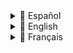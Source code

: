 <details>
<summary>📘 Español</summary>

# 🚀 Automatización de Gestión de Actividad con Google Apps Script

Este proyecto ofrece una solución práctica y escalable para automatizar la gestión mensual de datos de producción entre hojas de Google Sheets, reduciendo errores manuales y ahorrando tiempo operativo.

> ✅ Pensado para pequeñas empresas que trabajan con plantillas de Google Sheets para controlar la actividad de su equipo técnico.

---

## ✨ Descripción General

El script automatiza el flujo de datos entre una hoja central de seguimiento y las hojas individuales de facturación de cada empleado. También genera copias de seguridad y prepara el sistema para un nuevo ciclo mensual.

---

## 🎯 Funcionalidades Principales

- 🔁 **Transferencia automática de datos (21 al 31)**: Copia los registros de producción del final del mes desde la hoja central a las hojas individuales de cada empleado.
- 💾 **Copias de seguridad mensuales**: Guarda automáticamente una copia de la hoja central antes de cualquier modificación.
- 🧹 **Limpieza selectiva**: Borra únicamente los datos de producción del mes anterior en la hoja central, preservando el resto de la información.
- 🔗 **Flujo híbrido**: Complementa el script con fórmulas `IMPORTRANGE` para mantener sincronización automática del día 1 al 20 del mes.

---

## ⚙️ Flujo del Proceso

```mermaid
graph TD
    A[Inicio: Activador Día 31] --> B[Copia de Seguridad de DB Central];
    B --> C[Copiar Datos Técnicos (21-31)];
    C --> D[Limpiar "Datos Centralizados"];
    D --> E[Fin del Proceso];
    H[IMPORTRANGE: días 1-20];
```

---

## 🛠️ Instrucciones de Uso

1. **Pega el Script**  
   En tu hoja de Google: Extensiones → Apps Script → Reemplaza el contenido con el script de este repositorio.

2. **Edita el ID de Hoja de Origen**  
   En el script, reemplaza:
   ```js
   const ID_HOJA_ORIGEN = 'TU_ID_DE_LA_HOJA_ORIGEN';
   ```

3. **Crea la pestaña `Configuración` en la hoja de origen**  
   - `B3`: ID de la hoja de destino  
   - `B4`: ID de la carpeta en Drive para las copias  
   - Desde `B7` en adelante: nombres exactos de las pestañas de empleados

4. **Configura el Activador Automático**  
   En el editor de Apps Script, añade un disparador para `ejecutarProcesoMensual`, tipo **basado en el tiempo**, y establece el **día 31**.

5. **Concede permisos**  
   Al ejecutar por primera vez, acepta los permisos solicitados por Google.
    Asegúrate de usar para todo la misma cuenta de google
---

## ✅ Beneficios

- ⏱️ Ahorra tiempo administrativo
- 🧮 Elimina errores humanos en la gestión de datos
- 💾 Asegura historial de actividad con backups automáticos
- 📈 Escalable para más empleados sin aumentar carga manual

---

## 🚀 Mejoras Futuras (Propuestas)

- 📧 Notificaciones por correo al finalizar el proceso
- 📊 Resúmenes automáticos por técnico
- ✅ Validaciones previas antes de copiar/limpiar

---

## 👩‍💻 Sobre este proyecto

Este script se desarrolló como solución real para una empresa familiar de 12 empleados. Está pensado para ayudar a equipos pequeños a mantener su operación ordenada sin depender de herramientas de pago ni procesos manuales repetitivos.

</details>
<details>
<summary>📘 English</summary>

# 🚀 Activity Management Automation with Google Apps Script

This project offers a practical and scalable solution to automate the monthly management of production data across Google Sheets, reducing manual errors and saving operational time.

> ✅ Designed for small businesses using Google Sheets templates to manage their technical teams’ activity.

---

## ✨ Overview

The script automates data flow between a central tracking sheet and individual billing sheets per employee. It also creates backups and prepares the system for a new monthly cycle.

---

## 🎯 Key Features

- 🔁 **Automated data transfer (21st to 31st)**: Moves production records from the central sheet to each employee’s billing sheet.
- 💾 **Monthly backups**: Automatically saves a full backup of the central sheet before any cleanup.
- 🧹 **Selective cleanup**: Clears only last month’s production data from the central sheet, preserving the rest.
- 🔗 **Hybrid flow**: Combines with `IMPORTRANGE` formulas to sync data from the 1st to the 20th automatically.

---

## ⚙️ Process Flow

```mermaid
graph TD
    A[Start: Trigger on Day 31] --> B[Backup Central DB];
    B --> C[Copy Employee Data (21–31)];
    C --> D[Clean "Central Data"];
    D --> E[Process Ends];
    H[IMPORTRANGE: days 1–20];
```

---

## 🛠️ Setup Instructions

1. **Paste the Script**  
   In your Google Sheet: Extensions → Apps Script → Replace the content with the code from this repo.

2. **Set the Source Sheet ID**  
   In the script, update:
   ```js
   const ID_HOJA_ORIGEN = 'YOUR_SOURCE_SHEET_ID';
   ```

3. **Create the `Configuración` tab in your source sheet**  
   - `B3`: ID of the destination sheet  
   - `B4`: ID of your Google Drive folder for backups  
   - From `B7` onwards: exact names of each employee's tab

4. **Set up the automatic trigger**  
   In the Apps Script editor, go to the clock icon and create a trigger for `ejecutarProcesoMensual`, choose **Time-based**, and schedule it for **Day 31**.

5. **Grant Permissions**  
   On the first run, Google will ask for authorization.  
   Make sure to use the same Google account for all files and the script.

---

## ✅ Benefits

- ⏱️ Saves valuable admin time
- 🧮 Eliminates human errors in data management
- 💾 Ensures monthly data history with backups
- 📈 Easily scalable as the team grows

---

## 🚀 Future Improvements (Suggestions)

- 📧 Email confirmation after process runs
- 📊 Auto-generated activity summaries per employee
- ✅ Pre-check validations before cleaning or transferring data

---

## 👩‍💻 About This Project

This script was created as a real-world solution for a family business with 12 employees. It’s tailored for small teams looking for reliable organization without relying on paid tools or repetitive manual processes.

</details>

<details>
<summary>📘 Français</summary>

# 🚀 Automatisation de la gestion d'activité avec Google Apps Script

Ce projet propose une solution pratique et évolutive pour automatiser la gestion mensuelle des données de production dans Google Sheets, en réduisant les erreurs manuelles et en économisant du temps de gestion.

> ✅ Conçu pour les petites entreprises utilisant des modèles Google Sheets pour suivre l'activité de leur équipe technique.

---

## ✨ Vue d'ensemble

Le script automatise le transfert de données entre une feuille centrale de suivi et les feuilles de facturation individuelles de chaque employé. Il crée également des sauvegardes et prépare le système pour un nouveau cycle mensuel.

---

## 🎯 Fonctionnalités principales

- 🔁 **Transfert automatique des données (du 21 au 31)** : Transfère les enregistrements de production de la feuille centrale vers les feuilles individuelles.
- 💾 **Sauvegardes mensuelles** : Enregistre automatiquement une copie complète de la feuille centrale avant toute modification.
- 🧹 **Nettoyage sélectif** : Supprime uniquement les données du mois précédent tout en conservant les autres informations.
- 🔗 **Flux hybride** : Combine avec les formules `IMPORTRANGE` pour synchroniser automatiquement les données du 1er au 20 du mois.

---

## ⚙️ Schéma du processus

```mermaid
graph TD
    A[Début : Déclencheur le 31] --> B[Sauvegarde de la base centrale];
    B --> C[Copie des données employés (21–31)];
    C --> D[Nettoyage de "Données centralisées"];
    D --> E[Fin du processus];
    H[IMPORTRANGE : jours 1–20];
```

---

## 🛠️ Instructions de configuration

1. **Coller le script**  
   Dans votre feuille Google : Extensions → Apps Script → Remplacez le contenu par le script de ce dépôt.

2. **Définir l'ID de la feuille source**  
   Dans le script, modifiez :
   ```js
   const ID_HOJA_ORIGEN = 'VOTRE_ID_FEUILLE_SOURCE';
   ```

3. **Créer l’onglet `Configuración` dans la feuille source**  
   - `B3` : ID de la feuille de destination  
   - `B4` : ID du dossier Google Drive pour les sauvegardes  
   - À partir de `B7` : noms exacts des feuilles des employés

4. **Configurer le déclencheur automatique**  
   Dans l’éditeur Apps Script, cliquez sur l’icône de l’horloge et ajoutez un déclencheur pour `ejecutarProcesoMensual`, de type **basé sur le temps**, programmé pour le **31 du mois**.

5. **Accorder les autorisations**  
   Lors du premier lancement, Google demandera des autorisations.  
   Assurez-vous d'utiliser le **même compte Google** pour tous les fichiers et le script.

---

## ✅ Avantages

- ⏱️ Gain de temps de gestion
- 🧮 Élimine les erreurs humaines dans le traitement des données
- 💾 Historique mensuel sécurisé grâce aux sauvegardes
- 📈 Facilement adaptable à une équipe en expansion

---

## 🚀 Améliorations futures (suggestions)

- 📧 Notification par email après exécution
- 📊 Résumés automatiques d’activité par employé
- ✅ Validations avant suppression ou transfert

---

## 👩‍💻 À propos du projet

Ce script a été développé pour répondre aux besoins réels d’une entreprise familiale de 12 salariés. Il vise à offrir une solution fiable et gratuite aux petites équipes ne souhaitant pas dépendre d’outils payants ni de processus manuels répétitifs.

</details>